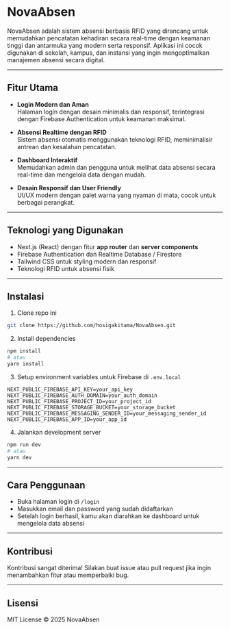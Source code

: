 # NovaAbsen

NovaAbsen adalah sistem absensi berbasis RFID yang dirancang untuk memudahkan pencatatan kehadiran secara real-time dengan keamanan tinggi dan antarmuka yang modern serta responsif. Aplikasi ini cocok digunakan di sekolah, kampus, dan instansi yang ingin mengoptimalkan manajemen absensi secara digital.

---

## Fitur Utama

- **Login Modern dan Aman**  
  Halaman login dengan desain minimalis dan responsif, terintegrasi dengan Firebase Authentication untuk keamanan maksimal.

- **Absensi Realtime dengan RFID**  
  Sistem absensi otomatis menggunakan teknologi RFID, meminimalisir antrean dan kesalahan pencatatan.

- **Dashboard Interaktif**  
  Memudahkan admin dan pengguna untuk melihat data absensi secara real-time dan mengelola data dengan mudah.

- **Desain Responsif dan User Friendly**  
  UI/UX modern dengan palet warna yang nyaman di mata, cocok untuk berbagai perangkat.

---

## Teknologi yang Digunakan

- Next.js (React) dengan fitur **app router** dan **server components**  
- Firebase Authentication dan Realtime Database / Firestore  
- Tailwind CSS untuk styling modern dan responsif  
- Teknologi RFID untuk absensi fisik

---

## Instalasi

1. Clone repo ini  
```bash
git clone https://github.com/hosigakitama/NovaAbsen.git
```

2. Install dependencies  
```bash
npm install
# atau
yarn install
```

3. Setup environment variables untuk Firebase di `.env.local`  
```env
NEXT_PUBLIC_FIREBASE_API_KEY=your_api_key
NEXT_PUBLIC_FIREBASE_AUTH_DOMAIN=your_auth_domain
NEXT_PUBLIC_FIREBASE_PROJECT_ID=your_project_id
NEXT_PUBLIC_FIREBASE_STORAGE_BUCKET=your_storage_bucket
NEXT_PUBLIC_FIREBASE_MESSAGING_SENDER_ID=your_messaging_sender_id
NEXT_PUBLIC_FIREBASE_APP_ID=your_app_id
```

4. Jalankan development server  
```bash
npm run dev
# atau
yarn dev
```

---

## Cara Penggunaan

- Buka halaman login di `/login`  
- Masukkan email dan password yang sudah didaftarkan  
- Setelah login berhasil, kamu akan diarahkan ke dashboard untuk mengelola data absensi

---

## Kontribusi

Kontribusi sangat diterima! Silakan buat issue atau pull request jika ingin menambahkan fitur atau memperbaiki bug.

---

## Lisensi

MIT License © 2025 NovaAbsen
